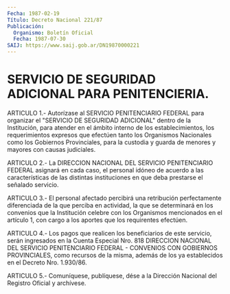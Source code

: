 ```yaml
---
Fecha: 1987-02-19
Título: Decreto Nacional 221/87
Publicación:
  Organismo: Boletín Oficial
  Fecha: 1987-07-30
SAIJ: https://www.saij.gob.ar/DN19870000221
---
```

# SERVICIO DE SEGURIDAD ADICIONAL PARA PENITENCIERIA.

<a id="1"></a>
ARTICULO  1.-  Autorízase  al  SERVICIO  PENITENCIARIO FEDERAL para organizar  el  "SERVICIO  DE  SEGURIDAD  ADICIONAL"  dentro  de  la Institución, para atender en el ámbito interno de los establecimientos, los requerimientos expresos  que  efectúen  tanto los Organismos Nacionales como los Gobiernos Provinciales, para  la custodia  y  guarda  de  menores  y  mayores con causas judiciales.

<a id="2"></a>
ARTICULO  2.-  La  DIRECCION  NACIONAL  DEL  SERVICIO PENITENCIARIO FEDERAL asignará en cada caso, el personal idóneo  de acuerdo a las características  de  las  distintas  instituciones  en  que    deba prestarse el señalado servicio.

<a id="3"></a>
ARTICULO   3.-  El  personal  afectado  percibirá  una  retribución perfectamente  diferenciada  de la que perciba en actividad, la que se determinará en los convenios  que la Institución celebre con los Organismos mencionados en el artículo  1,  con  cargo a los aportes que los requirentes efectúen.

<a id="4"></a>
ARTICULO  4.-  Los  pagos  que  realicen  los beneficiarios de este servicio,  serán  ingresados  en  la  Cuenta  Especial    Nro.  818 DIRECCION  NACIONAL  DEL SERVICIO PENITENCIARIO FEDERAL - CONVENIOS CON GOBIERNOS PROVINCIALES,  como  recursos  de la misma, además de los ya establecidos en el Decreto Nro. 1.930/86.

<a id="5"></a>
ARTICULO  5.- Comuníquese, publíquese, dése a la Dirección Nacional del Registro Oficial y archívese.